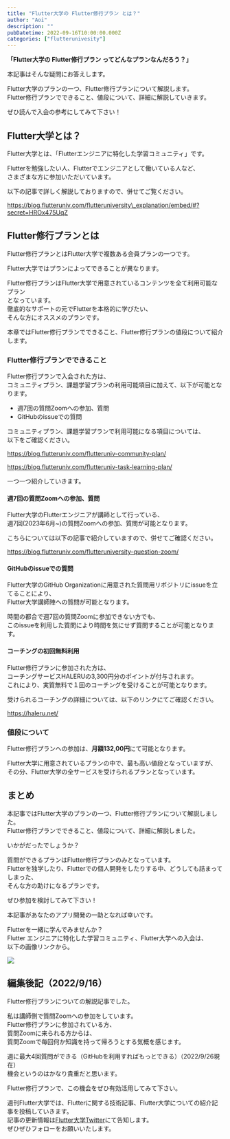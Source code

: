 ```yaml
---
title: "Flutter大学の Flutter修行プラン とは？"
author: "Aoi"
description: ""
pubDatetime: 2022-09-16T10:00:00.000Z
categories: ["flutterunivesity"]
---
```


**「Flutter大学の Flutter修行プラン ってどんなプランなんだろう？」**

本記事はそんな疑問にお答えします。

Flutter大学のプランの一つ、Flutter修行プランについて解説します。  
Flutter修行プランでできること、値段について、詳細に解説していきます。

ぜひ読んで入会の参考にしてみて下さい！  

## Flutter大学とは？

Flutter大学とは、「Flutterエンジニアに特化した学習コミュニティ」です。

Flutterを勉強したい人、Flutterでエンジニアとして働いている人など、  
さまざまな方に参加いただいています。

以下の記事で詳しく解説しておりますので、併せてご覧ください。  

https://blog.flutteruniv.com/flutteruniversity\_explanation/embed/#?secret=HROx475UqZ

## Flutter修行プランとは

Flutter修行プランとはFlutter大学で複数ある会員プランの一つです。

Flutter大学ではプランによってできることが異なります。

Flutter修行プランはFlutter大学で用意されているコンテンツを全て利用可能なプラン  
となっています。  
徹底的なサポートの元でFlutterを本格的に学びたい、  
そんな方にオススメのプランです。

本章ではFlutter修行プランでできること、Flutter修行プランの値段について紹介します。

### Flutter修行プランでできること

Flutter修行プランで入会された方は、  
コミュニティプラン、課題学習プランの利用可能項目に加えて、以下が可能となります。

*   週7回の質問Zoomへの参加、質問
*   GitHubのissueでの質問

コミュニティプラン、課題学習プランで利用可能になる項目については、  
以下をご確認ください。

https://blog.flutteruniv.com/flutteruniv-community-plan/

https://blog.flutteruniv.com/flutteruniv-task-learning-plan/

一つ一つ紹介していきます。

#### 週7回の質問Zoomへの参加、質問

Flutter大学のFlutterエンジニアが講師として行っている、  
週7回(2023年6月~)の質問Zoomへの参加、質問が可能となります。

こちらについては以下の記事で紹介していますので、併せてご確認ください。

https://blog.flutteruniv.com/flutteruniversity-question-zoom/

#### GitHubのissueでの質問

Flutter大学のGitHub Organizationに用意された質問用リポジトリにissueを立てることにより、  
Flutter大学講師陣への質問が可能となります。

時間の都合で週7回の質問Zoomに参加できない方でも、  
このissueを利用した質問により時間を気にせず質問することが可能となります。  

#### コーチングの初回無料利用

Flutter修行プランに参加された方は、  
コーチングサービスHALERUの3,300円分のポイントが付与されます。  
これにより、実質無料で１回のコーチングを受けることが可能となります。

受けられるコーチングの詳細については、以下のリンクにてご確認ください。

https://haleru.net/

### 値段について

Flutter修行プランへの参加は、**月額132,00円**にて可能となります。

Flutter大学に用意されているプランの中で、最も高い値段となっていますが、  
その分、Flutter大学の全サービスを受けられるプランとなっています。

## まとめ

本記事ではFlutter大学のプランの一つ、Flutter修行プランについて解説しました。  
Flutter修行プランでできること、値段について、詳細に解説しました。

いかがだったでしょうか？

質問ができるプランはFlutter修行プランのみとなっています。  
Flutterを独学したり、Flutterでの個人開発をしたりする中、どうしても詰まってしまった、  
そんな方の助けになるプランです。

ぜひ参加を検討してみて下さい！

本記事があなたのアプリ開発の一助となれば幸いです。

Flutterを一緒に学んでみませんか？  
Flutter エンジニアに特化した学習コミュニティ、Flutter大学への入会は、  
以下の画像リンクから。

[![](https://blog.flutteruniv.com/wp-content/uploads/2022/07/Flutter大学バナー.png)](//flutteruniv.com)

## 編集後記（2022/9/16）

Flutter修行プランについての解説記事でした。

私は講師側で質問Zoomへの参加をしています。  
Flutter修行プランに参加されている方、  
質問Zoomに来られる方からは、  
質問Zoomで毎回何か知識を持って帰ろうとする気概を感じます。

週に最大4回質問ができる（GitHubを利用すればもっとできる）（2022/9/26現在）  
機会というのはかなり貴重だと思います。

Flutter修行プランで、この機会をぜひ有効活用してみて下さい。

週刊Flutter大学では、Flutterに関する技術記事、Flutter大学についての紹介記事を投稿していきます。  
記事の更新情報は[Flutter大学Twitter](https://twitter.com/FlutterUniv)にて告知します。  
ぜひぜひフォローをお願いいたします。
